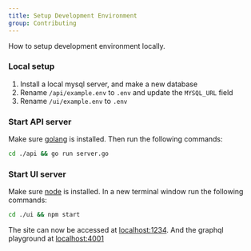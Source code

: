 ```yaml
---
title: Setup Development Environment
group: Contributing
---
```


How to setup development environment locally.

### Local setup

1. Install a local mysql server, and make a new database
2. Rename `/api/example.env` to `.env` and update the `MYSQL_URL` field
3. Rename `/ui/example.env` to `.env`

### Start API server

Make sure [golang](https://golang.org/) is installed.
Then run the following commands:

```bash
cd ./api && go run server.go
```

### Start UI server

Make sure [node](https://nodejs.org/en/) is installed.
In a new terminal window run the following commands:

```bash
cd ./ui && npm start
```

The site can now be accessed at [localhost:1234](http://localhost:1234).
And the graphql playground at [localhost:4001](http://localhost:4001)
